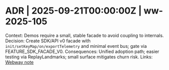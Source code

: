 # ADR | 2025-09-21T00:00:00Z | ww-2025-105

Context: Demos require a small, stable facade to avoid coupling to internals.
Decision: Create SDK/API v0 facade with `init/setKeyMap/on/exportTelemetry` and minimal event bus; gate via FEATURE_SDK_FACADE_V0.
Consequences: Unified adoption path; easier testing via ReplayLandmarks; small surface mitigates churn risk.
Links: [Webway note](../../../../scaffolds/webway_ww-2025-105-sdk-api-v0.md)
